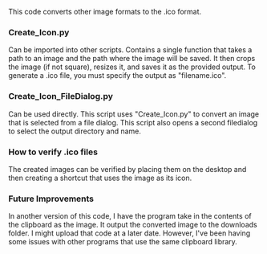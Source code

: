 This code converts other image formats to the .ico format.

<h3>Create_Icon.py</h3>
Can be imported into other scripts.
Contains a single function that takes a path to an image and the path where the image will be saved. It then crops the image (if not square), resizes it, and saves it as the provided output. To generate a .ico file, you must specify the output as "filename.ico".

<h3>Create_Icon_FileDialog.py</h3>
Can be used directly.
This script uses "Create_Icon.py" to convert an image that is selected from a file dialog. This script also opens a second filedialog to select the output directory and name.

<h3>How to verify .ico files</h3>
The created images can be verified by placing them on the desktop and then creating a shortcut that uses the image as its icon.

<h3>Future Improvements</h3>
In another version of this code, I have the program take in the contents of the clipboard as the image. It output the converted image to the downloads folder. I might upload that code at a later date. However, I've been having some issues with other programs that use the same clipboard library. 
